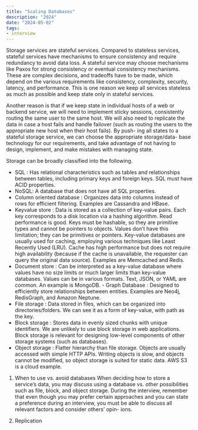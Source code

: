 ```yaml
---
title: "Scaling Databases"
description: "2024"
date: "2024-05-02"
tags:
- interview
---
```


Storage services are stateful services. Compared to stateless services, stateful services have mechanisms to ensure consistency and require redundancy to avoid data loss. A stateful service may choose mechanisms like Paxos for strong consistency or eventual consistency mechanisms. These are complex decisions, and tradeoffs have to be made, which depend on the various requirements like consistency, complexity, security, latency, and performance. This is one reason we keep all services stateless as much as possible and keep state only in stateful services.

Another reason is that if we keep state in individual hosts of a web or backend service, we will need to implement sticky sessions, consistently routing the same user to the same host. We will also need to replicate the data in case a host fails and handle failover (such as routing the users to the appropriate new host when their host fails). By push- ing all states to a stateful storage service, we can choose the appropriate storage/data- base technology for our requirements, and take advantage of not having to design, implement, and make mistakes with managing state.

Storage can be broadly classified into the following.
- SQL : Has relational characteristics such as tables and relationships between tables, including primary keys and foreign keys. SQL must have ACID properties.
- NoSQL: A database that does not have all SQL properties. 
- Column oriented database : Organizes data into columns instead of rows for efficient filtering. Examples are Cassandra and HBase. 
- Keyvalue store : Data is stored as a collection of key-value pairs. Each key corresponds to a disk location via a hashing algorithm. Read performance is good. Keys must be hashable, so they are primitive types and cannot be pointers to objects. Values don’t have this limitation; they can be primitives or pointers. Key-value databases are usually used for caching, employing various techniques like Least Recently Used (LRU). Cache has high performance but does not require high availability (because if the cache is unavailable, the requester can query the original data source). Examples are Memcached and Redis.  
- Document store : Can be interpreted as a key-value database where values have no size limits or much larger limits than key-value databases. Values can be in various formats. Text, JSON, or YAML are common. An example is MongoDB.     - Graph Database : Designed to efficiently store relationships between entities. Examples are Neo4j, RedisGraph, and Amazon Neptune.
- File storage : Data stored in files, which can be organized into directories/folders. We can see it as a form of key-value, with path as the key. 
- Block storage : Stores data in evenly sized chunks with unique identifiers. We are unlikely to use block storage in web applications. Block storage is relevant for designing low-level components of other storage systems (such as databases).
- Object storage : Flatter hierarchy than file storage. Objects are usually accessed with simple HTTP APIs. Writing objects is slow, and objects cannot be modified, so object storage is suited for static data. AWS S3 is a cloud example.

1. When to use vs. avoid databases
When deciding how to store a service’s data, you may discuss using a database vs. other possibilities such as file, block, and object storage. During the interview, remember that even though you may prefer certain approaches and you can state a preference during an interview, you must be able to discuss all relevant factors and consider others’ opin- ions.

2. Replication
